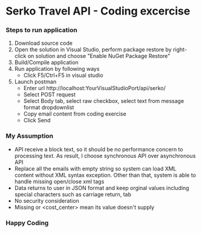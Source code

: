 # Serko Travel API - Coding excercise
### Steps to run application
1. Download source code
2. Open the solution in Visual Studio, perform package restore by right-click on solution and choose "Enable NuGet Package Restore"
3. Build/Compile application
4. Run application by following ways
   - Click F5/Ctrl+F5 in visual studio
5. Launch postman
   - Enter url http://localhost:YourVisualStudioPort/api/serko/
   - Select POST request
   - Select Body tab, select raw checkbox, select text from message format dropdownlist
   - Copy email content from coding exercise
   - Click Send
   
### My Assumption
   - API receive a block text, so it should be no performance concern to processing text. As result, I choose synchronous API over asynchronous API
   - Replace all the emails with empty string so system can load XML content without XML syntax exception. Other than that, system is able to handle missing open/close xml tags
   - Data returns to user in JSON format and keep orginal values including special characters such as carriage return, tab
   - No security consideration
   - Missing <total> or <cost_center> mean its value doesn't supply
   
### Happy Coding